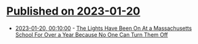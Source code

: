 # [Published on 2023-01-20](index.md)

* [2023-01-20, 00:10:00](https://tech.slashdot.org/story/23/01/19/2152232/the-lights-have-been-on-at-a-massachusetts-school-for-over-a-year-because-no-one-can-turn-them-off?utm_source=rss1.0mainlinkanon&utm_medium=feed) - [The Lights Have Been On At a Massachusetts School For Over a Year Because No One Can Turn Them Off](https://tech.slashdot.org/story/23/01/19/2152232/the-lights-have-been-on-at-a-massachusetts-school-for-over-a-year-because-no-one-can-turn-them-off?utm_source=rss1.0mainlinkanon&utm_medium=feed)
